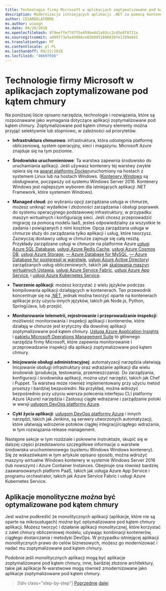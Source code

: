```yaml
---
title: Technologie firmy Microsoft w aplikacjach zoptymalizowane pod kątem chmury
description: Modernizacja istniejących aplikacji .NET za pomocą kontenerów w chmurze platformy Azure i Windows | Technologie firmy Microsoft w aplikacjach zoptymalizowane pod kątem chmury
author: CESARDELATORRE
ms.author: wiwagn
ms.date: 04/28/2018
ms.openlocfilehash: 874eeffe77d7f5e459be4d1a93cc2c45e8f8711a
ms.sourcegitcommit: ad99773e5e45068ce03b99518008397e1299e0d1
ms.translationtype: MT
ms.contentlocale: pl-PL
ms.lasthandoff: 09/22/2018
ms.locfileid: "46697936"
---
```

# <a name="microsoft-technologies-in-cloud-optimized-applications"></a>Technologie firmy Microsoft w aplikacjach zoptymalizowane pod kątem chmury

Na poniższej liście opisano narzędzia, technologie i rozwiązania, które są rozpoznawane jako wymagania dotyczące aplikacji zoptymalizowane pod kątem chmury. Zoptymalizowane pod kątem chmury elementy można przyjąć selektywnie lub stopniowo, w zależności od priorytetów.

-   **Infrastruktura chmurowa**: infrastruktura, która udostępnia platformę obliczeniową, system operacyjny, sieci i magazynu. Microsoft Azure znajduje się na tym poziomie.

-   **Środowisko uruchomieniowe**: Ta warstwa zapewnia środowisko do uruchamiania aplikacji. Jeśli używasz kontenery tej warstwy zwykle opiera się na [aparat platformy Docker](https://docs.docker.com/engine/)uruchomiony na hostach z systemem Linux lub na hostach Windows. ([Kontenery Windows](https://docs.microsoft.com/virtualization/windowscontainers/about/) są obsługiwane, począwszy od systemu Windows Server 2016. Kontenery Windows jest najlepszym wyborem dla istniejących aplikacji .NET Framework, które systemem Windows).

-   **Managed cloud**: po wybraniu opcji zarządzana usługa w chmurze, możesz uniknąć wydatków i złożoności zarządzania i obsługi poprawek do systemu operacyjnego podstawowej infrastruktury, w przypadku maszyn wirtualnych i konfigurację sieci. Jeśli chcesz przeprowadzić migrację za pomocą modelu IaaS, jesteś odpowiedzialny za wszystkie te zadania i powiązanych z nimi kosztów. Opcja zarządzana usługa w chmurze służy do zarządzania tylko aplikacji i usług, które tworzysz. Zazwyczaj dostawcy usług w chmurze zajmuje się całą resztą. Przykłady zarządzane usługi w chmurze na platformie Azure [usługi Azure SQL Database](https://azure.microsoft.com/services/sql-database), [usługi Azure Redis Cache](https://azure.microsoft.com/services/cache/), [usługi Azure Cosmos DB](https://azure.microsoft.com/services/cosmos-db/), [usługi Azure Storage](https://azure.microsoft.com/services/storage/), [— Azure Database for MySQL](https://azure.microsoft.com/services/mysql/), [— Azure Database for postgresql w warstwie](https://azure.microsoft.com/services/postgresql/), [usługi Azure Active Directory](https://azure.microsoft.com/services/active-directory/)i zarządzanych usług obliczeniowych, takich jak [skalowania maszyn wirtualnych Ustawia](https://azure.microsoft.com/services/virtual-machine-scale-sets/), [usługi Azure Service Fabric](https://azure.microsoft.com/services/service-fabric/), [usługi Azure App Service](https://azure.microsoft.com/services/app-service/), i [usługi Azure Kubernetes Service](https://azure.microsoft.com/services/container-service/).

-   **Tworzenie aplikacji**: możesz korzystać z wielu języków podczas kompilowania aplikacji działających w kontenerach. Ten przewodnik koncentruje się na [.NET](https://www.microsoft.com/net), jednak można tworzyć oparte na kontenerach aplikacje przy użyciu innych języków, takich jak Node.js, Python, Spring/Java, lub przejść.

-   **Monitorowanie telemetrii, rejestrowanie i przeprowadzanie inspekcji**: możliwość monitorowania i inspekcji aplikacji i kontenerów, które działają w chmurze jest krytyczny dla dowolnej aplikacji zoptymalizowane pod kątem chmury. [Usługa Azure Application Insights](https://azure.microsoft.com/services/application-insights/) i [pakietu Microsoft Operations Management Suite](https://www.microsoft.com/cloud-platform/operations-management-suite) to głównego narzędzia firmy Microsoft, które zapewnia monitorowanie i przeprowadzanie inspekcji dla aplikacji zoptymalizowane pod kątem chmury.

-   **Inicjowanie obsługi administracyjnej**: automatyzacji narzędzia ułatwiają Inicjowanie obsługi infrastruktury oraz wdrażanie aplikacji dla wielu środowisk (produkcja, testowania, przemieszczania). Do zarządzania, konfiguracji i środowiska aplikacji, można użyć narzędzi, takich jak Chef i Puppet. Ta warstwa może również implementowany przy użyciu metod prostszy i bardziej bezpośredni. Na przykład, można wdrożyć bezpośrednio przy użyciu wiersza polecenia interfejsu CLI platformy Azure (Azure) narzędzia i Zastosuj ciągłe wdrażanie i zarządzanie potoki w wersji [usługom DevOps platformy Azure](https://visualstudio.microsoft.com/team-services/).

-   **Cykl życia aplikacji**: [usługom DevOps platformy Azure](https://visualstudio.microsoft.com/team-services/) i innych narzędzi, takich jak Jenkins, są serwery utworzonych automatyzacji, które ułatwiają wdrożenie potoków ciągłej integracji/ciągłego wdrażania, w tym rozwiązania release management.

Następne sekcje w tym rozdziale i pokrewne instruktaże, skupić się w dalszej części przedstawiono szczegółowe informacje o warstwie środowiska uruchomieniowego (systemu Windows Windows kontenery). Się ze wskazówkami w tym artykule opisano sposób, można wdrożyć maszyny wirtualne Windows kontenery w systemie Windows Server 2016 (lub nowszym) i Azure Container Instances. Obejmuje ona również bardziej zaawansowanych platform PaaS, takich jak usługa Azure App Service i programu orchestrator, takich jak Azure Service Fabric i usługi Azure Kubernetes Service.

## <a name="monolithic-applications-can-be-cloud-optimized"></a>Aplikacje monolityczne *można* być optymalizowane pod kątem chmury

Jest ważne podkreślić że monolitycznych aplikacji (aplikacje, które nie są oparte na mikrousługach) *można* być optymalizowane pod kątem chmury aplikacji. Możesz tworzyć i działanie aplikacji monolitycznej, które korzystać z zalet chmury obliczeniowej modelu, używając kombinacji kontenerów, ciągłego dostarczania i metodyki DevOps. W przypadku istniejącej aplikacji monolitycznych prawo do celów biznesowych, możesz go modernizować i nadać mu zoptymalizowane pod kątem chmury.

Podobnie jeśli monolitycznych aplikacji mogą być aplikacje zoptymalizowane pod kątem chmury, inne, bardziej złożone architektury, takie jak aplikacje N-warstwowe mogą również zmodernizowane jako aplikacje zoptymalizowane pod kątem chmury.

>[!div class="step-by-step"]
[Poprzednie](reasons-to-modernize-existing-net-apps-to-cloud-optimized-applications.md)
[dalej](what-about-cloud-native-applications.md)
